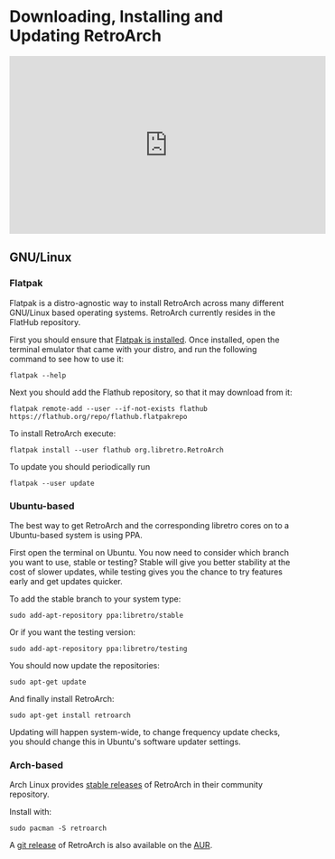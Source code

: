 # Downloading, Installing and Updating RetroArch

<iframe width="560" height="315" src="https://www.youtube-nocookie.com/embed/kCyTlMjvzWA" frameborder="0" allow="accelerometer; autoplay; clipboard-write; encrypted-media; gyroscope; picture-in-picture" allowfullscreen></iframe>

## GNU/Linux

### Flatpak

Flatpak is a distro-agnostic way to install RetroArch across many different GNU/Linux based operating systems. RetroArch currently resides in the FlatHub repository.

First you should ensure that [Flatpak is installed](http://flatpak.org/getting.html). Once installed, open the terminal emulator that came with your distro, and run the following command to see how to use it:

```
flatpak --help
```

Next you should add the Flathub repository, so that it may download from it:

```
flatpak remote-add --user --if-not-exists flathub https://flathub.org/repo/flathub.flatpakrepo
```

To install RetroArch execute:

```
flatpak install --user flathub org.libretro.RetroArch
```

To update you should periodically run

```
flatpak --user update
```

### Ubuntu-based

The best way to get RetroArch and the corresponding libretro cores on to a Ubuntu-based system is using PPA.

First open the terminal on Ubuntu. You now need to consider which branch you want to use, stable or testing? Stable will give you better stability at the cost of slower updates, while testing gives you the chance to try features early and get updates quicker.

To add the stable branch to your system type:

```
sudo add-apt-repository ppa:libretro/stable
```

Or if you want the testing version:

```
sudo add-apt-repository ppa:libretro/testing
```

You should now update the repositories:

```
sudo apt-get update
```

And finally install RetroArch:

```
sudo apt-get install retroarch
```

Updating will happen system-wide, to change frequency update checks, you should change this in Ubuntu's software updater settings.

### Arch-based

Arch Linux provides [stable releases](https://www.archlinux.org/packages/community/x86_64/retroarch/) of RetroArch in their community repository.

Install with:

```
sudo pacman -S retroarch
```

A [git release](https://aur.archlinux.org/packages/retroarch-git) of RetroArch is also available on the [AUR](https://aur.archlinux.org/).